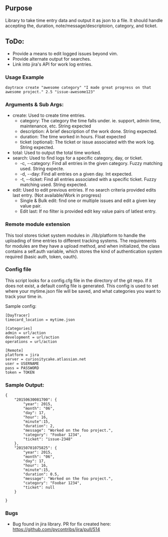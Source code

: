 ## Purpose

Library to take time entry data and output it as json to a file. It should handle accepting the, duration, note/message/descriptoion, category, and ticket.

## ToDo:
* Provide a means to edit logged issues beyond vim.
* Provide alternate output for searches.
* Link into jira's API for work log entries.

### Usage Example
```
daytrace create "awesome category" "I made great progress on that awesome project." 2.5 "issue-awesome123"
```

### Arguments & Sub Args:
* create: Used to create time entries.
    * category: The category the time falls under. ie. support, admin time, maintenance, etc. String expected
    * description: A brief description of the work done. String expected.
    * duration: The time worked in hours. Float expected
    * ticket (optional): The ticket or issue associated with the work log. String expected.
* total: Used to output the total time worked.
* search: Used to find logs for a specific category, day, or ticket.
    * -c, --category: Find all entries in the given category. Fuzzy matching used. String expecte.
    * -d, --day: Find all entries on a given day. Int expected.
    * -t, --ticket: Find all entries associated with a specific ticket. Fuzzy matching used. String expected.
* edit: Used to edit previous entries. If no search criteria provided edits last entry. (Not available/Work in progress)
    * Single & Bulk edit: find one or multiple issues and edit a given key value pair.
    * Edit last: If no filter is provided edit key value pairs of latlest entry.

### Remote module extension
This tool stores ticket system modules in ./lib/platform to handle the
uploading of time entries to different tracking systems. The requirements for
modules are they have a upload method, and when initialized, the class contains
a self.auth variable, which stores the kind of authentication system required
(basic auth, token, oauth).

### Config file
This script looks for a config.cfg file in the directory of the git repo. If it does not exist, a default config file is generated. This config is used to set where your mytime.json file will be saved, and what categories you want to track your time in.

Sample config:

```
[DayTracer]
timecard_location = mytime.json

[Categories]
admin = url/action
development = url/action
operations = url/action

[Remote]
platform = jira
server = curiositycake.atlassian.net
user = USERNAME
pass = PASSWORD
token = TOKEN
```

### Sample Output:

```
{
    "20150630081700": {
        "year": 2015,
        "month": "06",
        "day": 17,
        "hour": 16,
        "minute":15,
        "duration": 2,
        "message": "Worked on the foo project.",
        "category": "Foobar 1234",
        "ticket": "issue-2348"
    },
    "20150701075825": {
        "year": 2015,
        "month": "06",
        "day": 17,
        "hour": 16,
        "minute":15,
        "duration": 0.5,
        "message": "Worked on the foo project.",
        "category": "Foobar 1234",
        "ticket": null
    }

}
```

### Bugs
* Bug found in jira library. PR for fix created here: https://github.com/pycontribs/jira/pull/514
